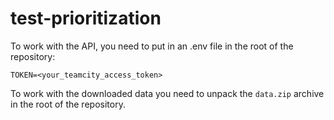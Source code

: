 # test-prioritization
To work with the API, you need to put in an .env file in the root of the repository:
```
TOKEN=<your_teamcity_access_token>
```
To work with the downloaded data you need to unpack the `data.zip` archive in the root of the repository.
